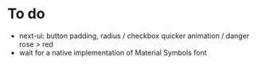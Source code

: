 # To do

- next-ui: button padding, radius / checkbox quicker animation / danger rose > red
- wait for a native implementation of Material Symbols font
